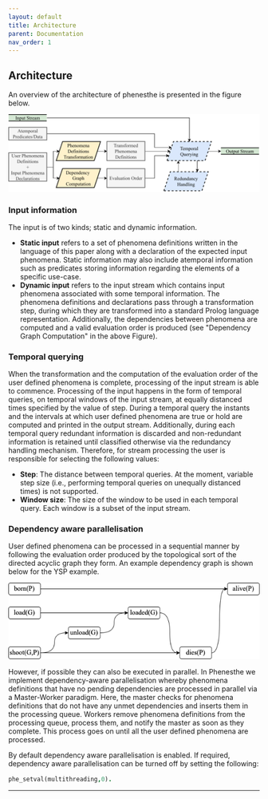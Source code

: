 ```yaml
---
layout: default
title: Architecture
parent: Documentation
nav_order: 1 
---
```


## Architecture
An overview of the architecture of phenesthe is presented in the figure below.

![Phenesthe architecture](phenesthe_architecture.png "Phenesthe architecture")

### Input information
The input is of two kinds; static and dynamic information.
* __Static input__ refers to a set of phenomena definitions written in the language of this paper along with a declaration of the expected input phenomena. Static information may also include atemporal information such as predicates storing information regarding the elements of a specific use-case.
* __Dynamic input__ refers to the input stream which contains input phenomena associated with some temporal information. The phenomena definitions and declarations pass through a transformation step, during which they are transformed into a standard Prolog language representation. Additionally, the dependencies between phenomena are computed and a valid evaluation order is produced (see "Dependency Graph Computation" in the above Figure).

### Temporal querying
When the transformation and the computation of the evaluation order of the user defined phenomena is complete, processing of the input stream is able to commence. Processing of the input happens in the form of temporal queries, on temporal windows of the input stream, at equally distanced times specified by the value of step. During a temporal query the instants and the intervals at which user defined phenomena are true or hold are computed and printed in the output stream. Additionally, during each temporal query redundant information is discarded and non-redundant information is retained until classified otherwise via the redundancy handling mechanism. Therefore, for stream processing the user is responsible for selecting the following values:

* **Step**: The distance between temporal queries. At the moment, variable step size (i.e., performing temporal queries on unequally distanced times) is not supported.
* **Window size**: The size of the window to be used in each temporal query. Each window is a subset of the input stream.


### Dependency aware parallelisation
User defined phenomena can be processed in a sequential manner by following the evaluation order produced by the topological sort of the directed acyclic graph they form. An example dependency graph is shown below for the YSP example.

![YSP dependency graph](ysp_dep.png "YSP dependency graph")


However, if possible they can also be executed in parallel. In Phenesthe we implement dependency-aware parallelisation whereby phenomena definitions that have no pending dependencies are processed in parallel via a Master-Worker paradigm. Here, the master checks for phenomena definitions that do not have any unmet dependencies and inserts them in the processing queue. Workers remove phenomena definitions from the processing queue, process them, and notify the master as soon as they complete. This process goes on until all the user defined phenomena are processed. 

By default dependency aware parallelisation is enabled. If required, dependency aware parallelisation can be turned off by setting the following:

```prolog
phe_setval(multithreading,0).
```


---
